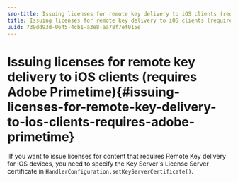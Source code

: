 ```yaml
---
seo-title: Issuing licenses for remote key delivery to iOS clients (requires Adobe Primetime)
title: Issuing licenses for remote key delivery to iOS clients (requires Adobe Primetime)
uuid: 739dd93d-0645-4cb1-a3e8-aa78f7ef015e
---
```


# Issuing licenses for remote key delivery to iOS clients (requires Adobe Primetime){#issuing-licenses-for-remote-key-delivery-to-ios-clients-requires-adobe-primetime}

IIf you want to issue licenses for content that requires Remote Key delivery for iOS devices, you need to specify the Key Server's License Server certificate in `HandlerConfiguration.setKeyServerCertificate()`. 
